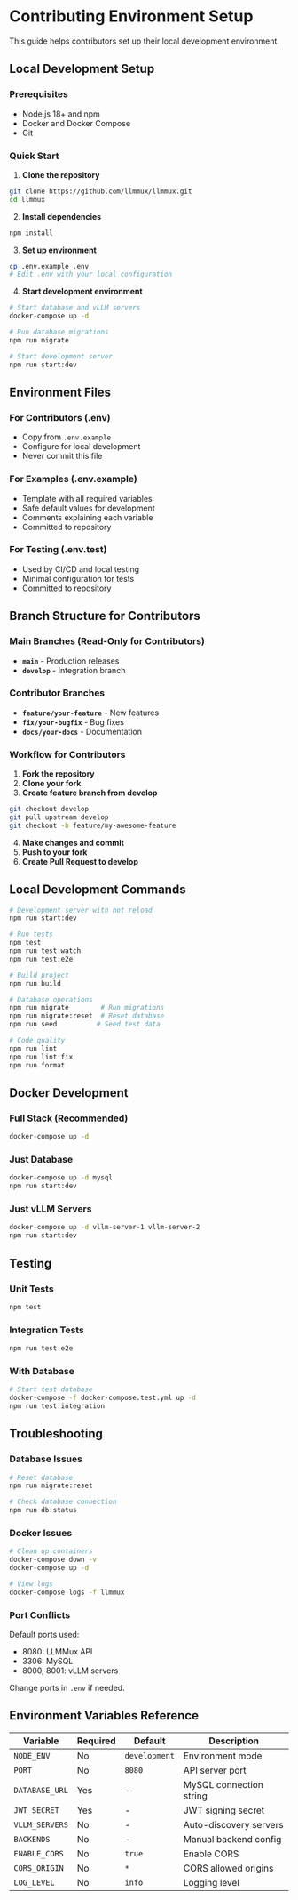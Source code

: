 # Contributing Environment Setup

This guide helps contributors set up their local development environment.

## Local Development Setup

### Prerequisites
- Node.js 18+ and npm
- Docker and Docker Compose
- Git

### Quick Start

1. **Clone the repository**
```bash
git clone https://github.com/llmmux/llmmux.git
cd llmmux
```

2. **Install dependencies**
```bash
npm install
```

3. **Set up environment**
```bash
cp .env.example .env
# Edit .env with your local configuration
```

4. **Start development environment**
```bash
# Start database and vLLM servers
docker-compose up -d

# Run database migrations
npm run migrate

# Start development server
npm run start:dev
```

## Environment Files

### For Contributors (.env)
- Copy from `.env.example`
- Configure for local development
- Never commit this file

### For Examples (.env.example)
- Template with all required variables
- Safe default values for development
- Comments explaining each variable
- Committed to repository

### For Testing (.env.test)
- Used by CI/CD and local testing
- Minimal configuration for tests
- Committed to repository

## Branch Structure for Contributors

### Main Branches (Read-Only for Contributors)
- **`main`** - Production releases
- **`develop`** - Integration branch

### Contributor Branches
- **`feature/your-feature`** - New features
- **`fix/your-bugfix`** - Bug fixes
- **`docs/your-docs`** - Documentation

### Workflow for Contributors

1. **Fork the repository**
2. **Clone your fork**
3. **Create feature branch from develop**
```bash
git checkout develop
git pull upstream develop
git checkout -b feature/my-awesome-feature
```
4. **Make changes and commit**
5. **Push to your fork**
6. **Create Pull Request to develop**

## Local Development Commands

```bash
# Development server with hot reload
npm run start:dev

# Run tests
npm test
npm run test:watch
npm run test:e2e

# Build project
npm run build

# Database operations
npm run migrate        # Run migrations
npm run migrate:reset  # Reset database
npm run seed          # Seed test data

# Code quality
npm run lint
npm run lint:fix
npm run format
```

## Docker Development

### Full Stack (Recommended)
```bash
docker-compose up -d
```

### Just Database
```bash
docker-compose up -d mysql
npm run start:dev
```

### Just vLLM Servers
```bash
docker-compose up -d vllm-server-1 vllm-server-2
npm run start:dev
```

## Testing

### Unit Tests
```bash
npm test
```

### Integration Tests
```bash
npm run test:e2e
```

### With Database
```bash
# Start test database
docker-compose -f docker-compose.test.yml up -d
npm run test:integration
```

## Troubleshooting

### Database Issues
```bash
# Reset database
npm run migrate:reset

# Check database connection
npm run db:status
```

### Docker Issues
```bash
# Clean up containers
docker-compose down -v
docker-compose up -d

# View logs
docker-compose logs -f llmmux
```

### Port Conflicts
Default ports used:
- 8080: LLMMux API
- 3306: MySQL
- 8000, 8001: vLLM servers

Change ports in `.env` if needed.

## Environment Variables Reference

| Variable | Required | Default | Description |
|----------|----------|---------|-------------|
| `NODE_ENV` | No | `development` | Environment mode |
| `PORT` | No | `8080` | API server port |
| `DATABASE_URL` | Yes | - | MySQL connection string |
| `JWT_SECRET` | Yes | - | JWT signing secret |
| `VLLM_SERVERS` | No | - | Auto-discovery servers |
| `BACKENDS` | No | - | Manual backend config |
| `ENABLE_CORS` | No | `true` | Enable CORS |
| `CORS_ORIGIN` | No | `*` | CORS allowed origins |
| `LOG_LEVEL` | No | `info` | Logging level |
